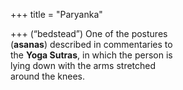 +++
title = "Paryanka"

+++
(“bedstead”) One of the postures  
(**asanas**) described in commentaries to  
the **Yoga Sutras**, in which the person is  
lying down with the arms stretched  
around the knees.